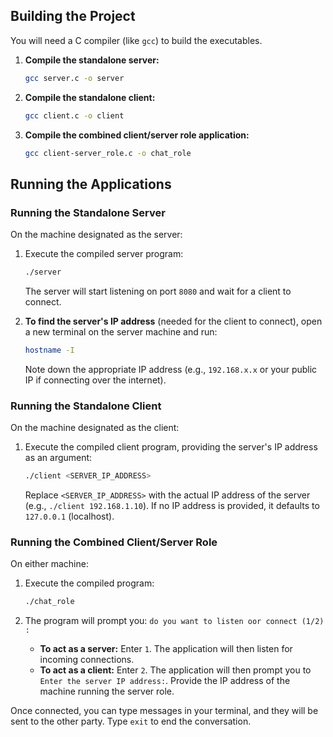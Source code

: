 ## Building the Project

You will need a C compiler (like `gcc`) to build the executables.

1.  **Compile the standalone server:**
    ```bash
    gcc server.c -o server
    ```

2.  **Compile the standalone client:**
    ```bash
    gcc client.c -o client
    ```

3.  **Compile the combined client/server role application:**
    ```bash
    gcc client-server_role.c -o chat_role
    ```

## Running the Applications

### Running the Standalone Server

On the machine designated as the server:

1.  Execute the compiled server program:
    ```bash
    ./server
    ```
    The server will start listening on port `8080` and wait for a client to connect.

2.  **To find the server's IP address** (needed for the client to connect), open a new terminal on the server machine and run:
    ```bash
    hostname -I
    ```
    Note down the appropriate IP address (e.g., `192.168.x.x` or your public IP if connecting over the internet).

### Running the Standalone Client

On the machine designated as the client:

1.  Execute the compiled client program, providing the server's IP address as an argument:
    ```bash
    ./client <SERVER_IP_ADDRESS>
    ```
    Replace `<SERVER_IP_ADDRESS>` with the actual IP address of the server (e.g., `./client 192.168.1.10`).
    If no IP address is provided, it defaults to `127.0.0.1` (localhost).

### Running the Combined Client/Server Role

On either machine:

1.  Execute the compiled program:
    ```bash
    ./chat_role
    ```

2.  The program will prompt you: `do you want to listen oor connect (1/2) :`
    *   **To act as a server:** Enter `1`. The application will then listen for incoming connections.
    *   **To act as a client:** Enter `2`. The application will then prompt you to `Enter the server IP address:`. Provide the IP address of the machine running the server role.

Once connected, you can type messages in your terminal, and they will be sent to the other party. Type `exit` to end the conversation.
